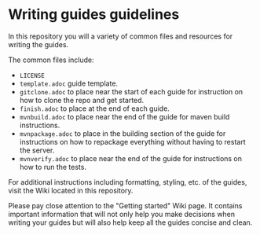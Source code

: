 # Writing guides guidelines
In this repository you will a variety of common files and resources for writing the guides.

The common files include:
- `LICENSE`
- `template.adoc` guide template.
- `gitclone.adoc` to place near the start of each guide for instruction on how to clone the repo and get started.
- `finish.adoc` to place at the end of each guide.
- `mvnbuild.adoc` to place near the end of the guide for maven build instructions.
- `mvnpackage.adoc` to place in the building section of the guide for instructions on how to repackage everything
without having to restart the server.
- `mvnverify.adoc` to place near the end of the guide for instructions on how to run the tests.

For additional instructions including formatting, styling, etc. of the guides, visit the Wiki located in this repository.

Please pay close attention to the "Getting started" Wiki page. It contains important information that will not only help you make decisions when writing your guides but will also help keep all the guides concise and clean.
